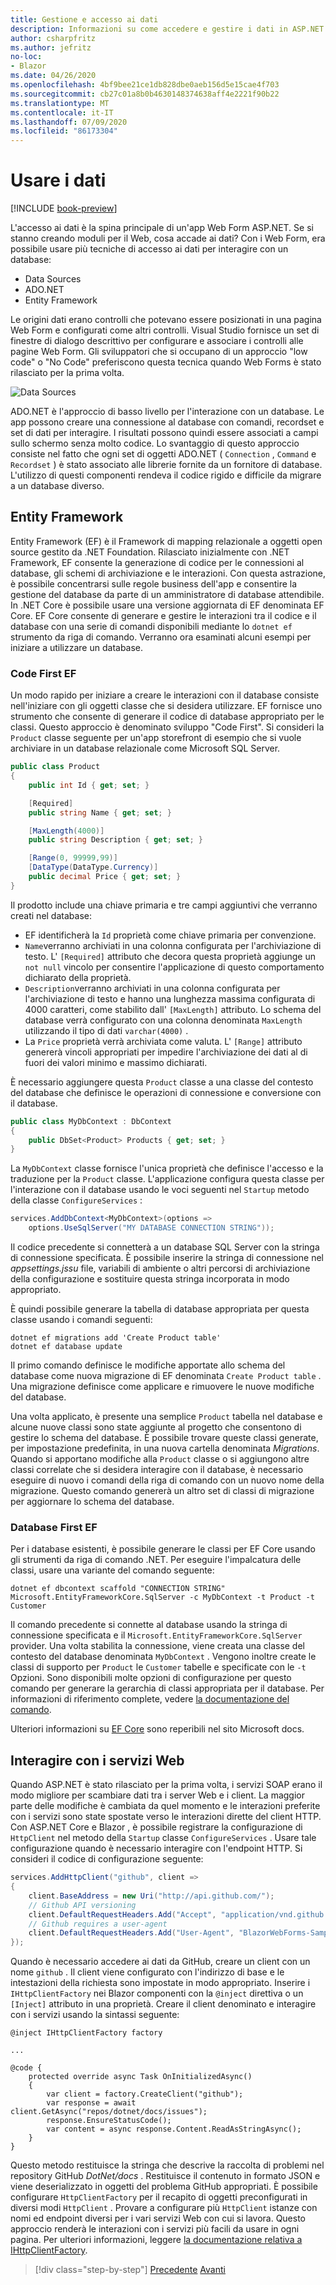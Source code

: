 ```yaml
---
title: Gestione e accesso ai dati
description: Informazioni su come accedere e gestire i dati in ASP.NET Web Form e Blazor .
author: csharpfritz
ms.author: jefritz
no-loc:
- Blazor
ms.date: 04/26/2020
ms.openlocfilehash: 4bf9bee21ce1db828dbe0aeb156d5e15cae4f703
ms.sourcegitcommit: cb27c01a8b0b4630148374638aff4e2221f90b22
ms.translationtype: MT
ms.contentlocale: it-IT
ms.lasthandoff: 07/09/2020
ms.locfileid: "86173304"
---
```

# <a name="work-with-data"></a>Usare i dati

[!INCLUDE [book-preview](../../../includes/book-preview.md)]

L'accesso ai dati è la spina principale di un'app Web Form ASP.NET. Se si stanno creando moduli per il Web, cosa accade ai dati? Con i Web Form, era possibile usare più tecniche di accesso ai dati per interagire con un database:

- Data Sources
- ADO.NET
- Entity Framework

Le origini dati erano controlli che potevano essere posizionati in una pagina Web Form e configurati come altri controlli. Visual Studio fornisce un set di finestre di dialogo descrittivo per configurare e associare i controlli alle pagine Web Form. Gli sviluppatori che si occupano di un approccio "low code" o "No Code" preferiscono questa tecnica quando Web Forms è stato rilasciato per la prima volta.

![Data Sources](media/data/datasources.png)

ADO.NET è l'approccio di basso livello per l'interazione con un database. Le app possono creare una connessione al database con comandi, recordset e set di dati per interagire. I risultati possono quindi essere associati a campi sullo schermo senza molto codice. Lo svantaggio di questo approccio consiste nel fatto che ogni set di oggetti ADO.NET ( `Connection` , `Command` e `Recordset` ) è stato associato alle librerie fornite da un fornitore di database. L'utilizzo di questi componenti rendeva il codice rigido e difficile da migrare a un database diverso.

## <a name="entity-framework"></a>Entity Framework

Entity Framework (EF) è il Framework di mapping relazionale a oggetti open source gestito da .NET Foundation. Rilasciato inizialmente con .NET Framework, EF consente la generazione di codice per le connessioni al database, gli schemi di archiviazione e le interazioni. Con questa astrazione, è possibile concentrarsi sulle regole business dell'app e consentire la gestione del database da parte di un amministratore di database attendibile. In .NET Core è possibile usare una versione aggiornata di EF denominata EF Core. EF Core consente di generare e gestire le interazioni tra il codice e il database con una serie di comandi disponibili mediante lo `dotnet ef` strumento da riga di comando. Verranno ora esaminati alcuni esempi per iniziare a utilizzare un database.

### <a name="ef-code-first"></a>Code First EF

Un modo rapido per iniziare a creare le interazioni con il database consiste nell'iniziare con gli oggetti classe che si desidera utilizzare. EF fornisce uno strumento che consente di generare il codice di database appropriato per le classi. Questo approccio è denominato sviluppo "Code First". Si consideri la `Product` classe seguente per un'app storefront di esempio che si vuole archiviare in un database relazionale come Microsoft SQL Server.

```csharp
public class Product
{
    public int Id { get; set; }

    [Required]
    public string Name { get; set; }

    [MaxLength(4000)]
    public string Description { get; set; }

    [Range(0, 99999,99)]
    [DataType(DataType.Currency)]
    public decimal Price { get; set; }
}
```

Il prodotto include una chiave primaria e tre campi aggiuntivi che verranno creati nel database:  

- EF identificherà la `Id` proprietà come chiave primaria per convenzione.
- `Name`verranno archiviati in una colonna configurata per l'archiviazione di testo. L' `[Required]` attributo che decora questa proprietà aggiunge un `not null` vincolo per consentire l'applicazione di questo comportamento dichiarato della proprietà.
- `Description`verranno archiviati in una colonna configurata per l'archiviazione di testo e hanno una lunghezza massima configurata di 4000 caratteri, come stabilito dall' `[MaxLength]` attributo. Lo schema del database verrà configurato con una colonna denominata `MaxLength` utilizzando il tipo di dati `varchar(4000)` .
- La `Price` proprietà verrà archiviata come valuta. L' `[Range]` attributo genererà vincoli appropriati per impedire l'archiviazione dei dati al di fuori dei valori minimo e massimo dichiarati.

È necessario aggiungere questa `Product` classe a una classe del contesto del database che definisce le operazioni di connessione e conversione con il database.

```csharp
public class MyDbContext : DbContext
{
    public DbSet<Product> Products { get; set; }
}
```

La `MyDbContext` classe fornisce l'unica proprietà che definisce l'accesso e la traduzione per la `Product` classe.  L'applicazione configura questa classe per l'interazione con il database usando le voci seguenti nel `Startup` metodo della classe `ConfigureServices` :

```csharp
services.AddDbContext<MyDbContext>(options =>
    options.UseSqlServer("MY DATABASE CONNECTION STRING"));
```

Il codice precedente si connetterà a un database SQL Server con la stringa di connessione specificata. È possibile inserire la stringa di connessione nel *appsettings.jssu* file, variabili di ambiente o altri percorsi di archiviazione della configurazione e sostituire questa stringa incorporata in modo appropriato.

È quindi possibile generare la tabella di database appropriata per questa classe usando i comandi seguenti:

```dotnetcli
dotnet ef migrations add 'Create Product table'
dotnet ef database update
```

Il primo comando definisce le modifiche apportate allo schema del database come nuova migrazione di EF denominata `Create Product table` .  Una migrazione definisce come applicare e rimuovere le nuove modifiche del database.

Una volta applicato, è presente una semplice `Product` tabella nel database e alcune nuove classi sono state aggiunte al progetto che consentono di gestire lo schema del database.  È possibile trovare queste classi generate, per impostazione predefinita, in una nuova cartella denominata *Migrations*.  Quando si apportano modifiche alla `Product` classe o si aggiungono altre classi correlate che si desidera interagire con il database, è necessario eseguire di nuovo i comandi della riga di comando con un nuovo nome della migrazione.  Questo comando genererà un altro set di classi di migrazione per aggiornare lo schema del database.

### <a name="ef-database-first"></a>Database First EF

Per i database esistenti, è possibile generare le classi per EF Core usando gli strumenti da riga di comando .NET. Per eseguire l'impalcatura delle classi, usare una variante del comando seguente:

```dotnetcli
dotnet ef dbcontext scaffold "CONNECTION STRING" Microsoft.EntityFrameworkCore.SqlServer -c MyDbContext -t Product -t Customer
```

Il comando precedente si connette al database usando la stringa di connessione specificata e il `Microsoft.EntityFrameworkCore.SqlServer` provider. Una volta stabilita la connessione, viene creata una classe del contesto del database denominata `MyDbContext` . Vengono inoltre create le classi di supporto per `Product` le `Customer` tabelle e specificate con le `-t` Opzioni. Sono disponibili molte opzioni di configurazione per questo comando per generare la gerarchia di classi appropriata per il database. Per informazioni di riferimento complete, vedere [la documentazione del comando](/ef/core/miscellaneous/cli/dotnet#dotnet-ef-dbcontext-scaffold).

Ulteriori informazioni su [EF Core](/ef/core/) sono reperibili nel sito Microsoft docs.

## <a name="interact-with-web-services"></a>Interagire con i servizi Web

Quando ASP.NET è stato rilasciato per la prima volta, i servizi SOAP erano il modo migliore per scambiare dati tra i server Web e i client. La maggior parte delle modifiche è cambiata da quel momento e le interazioni preferite con i servizi sono state spostate verso le interazioni dirette del client HTTP. Con ASP.NET Core e Blazor , è possibile registrare la configurazione di `HttpClient` nel metodo della `Startup` classe `ConfigureServices` . Usare tale configurazione quando è necessario interagire con l'endpoint HTTP. Si consideri il codice di configurazione seguente:

```csharp
services.AddHttpClient("github", client =>
{
    client.BaseAddress = new Uri("http://api.github.com/");
    // Github API versioning
    client.DefaultRequestHeaders.Add("Accept", "application/vnd.github.v3+json");
    // Github requires a user-agent
    client.DefaultRequestHeaders.Add("User-Agent", "BlazorWebForms-Sample");
});
```

Quando è necessario accedere ai dati da GitHub, creare un client con un nome `github` . Il client viene configurato con l'indirizzo di base e le intestazioni della richiesta sono impostate in modo appropriato. Inserire i `IHttpClientFactory` nei Blazor componenti con la `@inject` direttiva o un `[Inject]` attributo in una proprietà. Creare il client denominato e interagire con i servizi usando la sintassi seguente:

```razor
@inject IHttpClientFactory factory

...

@code {
    protected override async Task OnInitializedAsync()
    {
        var client = factory.CreateClient("github");
        var response = await client.GetAsync("repos/dotnet/docs/issues");
        response.EnsureStatusCode();
        var content = async response.Content.ReadAsStringAsync();
    }
}
```

Questo metodo restituisce la stringa che descrive la raccolta di problemi nel repository GitHub *DotNet/docs* . Restituisce il contenuto in formato JSON e viene deserializzato in oggetti del problema GitHub appropriati. È possibile configurare `HttpClientFactory` per il recapito di oggetti preconfigurati in diversi modi `HttpClient` . Provare a configurare più `HttpClient` istanze con nomi ed endpoint diversi per i vari servizi Web con cui si lavora. Questo approccio renderà le interazioni con i servizi più facili da usare in ogni pagina. Per ulteriori informazioni, leggere [la documentazione relativa a IHttpClientFactory](/aspnet/core/fundamentals/http-requests).

>[!div class="step-by-step"]
>[Precedente](forms-validation.md) 
> [Avanti](middleware.md)

